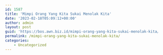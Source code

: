 ```yaml
---
id: 1587
title: 'Mimpi Orang Yang Kita Sukai Menolak Kita'
date: '2023-02-18T05:09:12+00:00'
author: admin
layout: post
guid: 'https://bos.awn.biz.id/mimpi-orang-yang-kita-sukai-menolak-kita/'
permalink: /mimpi-orang-yang-kita-sukai-menolak-kita/
categories:
    - Uncategorized
---
```


